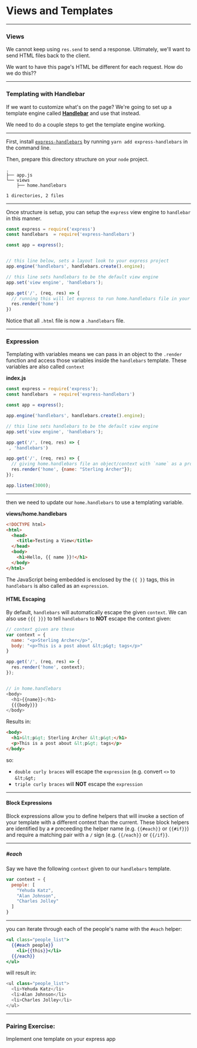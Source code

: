 # Views and Templates
---

### Views

We cannot keep using `res.send` to send a response. Ultimately, we'll want to send HTML files back to the client.

We want to have this page's HTML be different for each request. How do we do this??

---

### Templating with Handlebar
<span class="non-slide"></span><span class="non-slide"></span>
<span class="non-slide"></span><span class="non-slide"></span>

If we want to customize what's on the page? We're going to set up a template engine called **[Handlebar](http://handlebarsjs.com/)** and use that instead.

We need to do a couple steps to get the template engine working.

---

First, install [`express-handlebars`](https://github.com/ericf/express-handlebars) by running `yarn add express-handlebars` in the command line.

Then, prepare this directory structure on your `node` project.

```
.
├── app.js
└── views
    ├── home.handlebars

1 directories, 2 files
```

---

Once structure is setup, you can setup the `express` view engine to `handlebar` in this manner.

```javascript
const express = require('express')
const handlebars  = require('express-handlebars')

const app = express();


// this line below, sets a layout look to your express project
app.engine('handlebars', handlebars.create().engine);

// this line sets handlebars to be the default view engine
app.set('view engine', 'handlebars');

app.get('/', (req, res) => {
  // running this will let express to run home.handlebars file in your views folder
  res.render('home')
})
```


Notice that all `.html` file is now a `.handlebars` file.

---

### Expression

Templating with variables means we can pass in an object to the `.render` function and access those variables inside the `handlebars` template. These variables are also called `context`

**index.js**

```js
const express = require('express');
const handlebars  = require('express-handlebars')

const app = express();

app.engine('handlebars', handlebars.create().engine);

// this line sets handlebars to be the default view engine
app.set('view engine', 'handlebars');

app.get('/', (req, res) => {
 , 'handlebars')

app.get('/', (req, res) => {
  // giving home.handlebars file an object/context with `name` as a property
  res.render('home', {name: "Sterling Archer"});
});

app.listen(3000);
```

---

then we need to update our `home.handlebars` to use a templating variable.

**views/home.handlebars**
```html
<!DOCTYPE html>
<html>
  <head>
    <title>Testing a View</title>
  </head>
  <body>
    <h1>Hello, {{ name }}!</h1>
  </body>
</html>
```


The JavaScript being embedded is enclosed by the `{{ }}` tags, this in `handlebars` is also called as an `expression`. 

<span class="non-slide"></span><span class="non-slide"></span>
<span class="non-slide"></span><span class="non-slide"></span>

#### HTML Escaping
By default, `handlebars` will automatically escape the given `context`. We can also use `{{{ }}}` to tell `handlebars` to **NOT** escape the context given:

```js
// context given are these 
var context = {
  name: "<p>Sterling Archer</p>",
  body: "<p>This is a post about &lt;p&gt; tags</p>"
}

app.get('/', (req, res) => {
  res.render('home', context);
});


// in home.handlebars
<body>
  <h1>{{name}}</h1>
  {{{body}}}
</body>
```

Results in:

```html
<body>
  <h1>&lt;p&gt; Sterling Archer &lt;p&gt;</h1>
  <p>This is a post about &lt;p&gt; tags</p>
</body>
```

so:

* `double curly braces` will escape the `expression` (e.g. convert `<>` to `&lt;&gt;`
* `triple curly braces` will **NOT** escape the `expression`


---

#### Block Expressions

Block expressions allow you to define helpers that will invoke a section of your template with a different context than the current. These block helpers are identified by a `#` preceeding the helper name (e.g. `{{#each}}` or `{{#if}}`) and require a matching pair with a `/` sign (e.g. `{{/each}}` or `{{/if}}`.

---

##### #each 
Say we have the following `context` given to our `handlebars` template.
```js
var context = {
  people: [
    "Yehuda Katz",
    "Alan Johnson",
    "Charles Jolley"
  ]
}
```

---
you can iterate through each of the people's name with the `#each` helper:

```handlebars
<ul class="people_list">
  {{#each people}}
    <li>{{this}}</li>
  {{/each}}
</ul>
```
will result in:
```js
<ul class="people_list">
  <li>Yehuda Katz</li>
  <li>Alan Johnson</li>
  <li>Charles Jolley</li>
</ul>
```

---

### Pairing Exercise:
Implement one template on your express app
